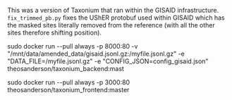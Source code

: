 This was a version of Taxonium that ran within the GISAID infrastructure. `fix_trimmed_pb.py` fixes the UShER protobuf used within GISAID which has the masked sites literally removed from the reference (with all the other sites therefore shifting position).

sudo docker run --pull always -p 8000:80 -v "/mnt/data/amended_data/gisaid.jsonl.gz:/myfile.jsonl.gz" -e "DATA_FILE=/myfile.jsonl.gz" -e "CONFIG_JSON=config_gisaid.json" theosanderson/taxonium_backend:mast

sudo docker run --pull always -p 3000:80 theosanderson/taxonium_frontend:master
